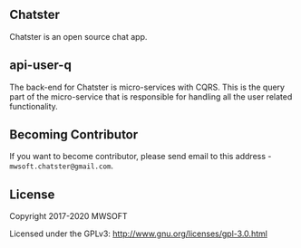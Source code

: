 ## Chatster
Chatster is an open source chat app.

## api-user-q
The back-end for Chatster is micro-services with CQRS. This is the query part of the micro-service 
that is responsible for handling all the user related functionality.

## Becoming Contributor
If you want to become contributor, please send email to this address - `mwsoft.chatster@gmail.com`.

## License
Copyright 2017-2020 MWSOFT

Licensed under the GPLv3: http://www.gnu.org/licenses/gpl-3.0.html